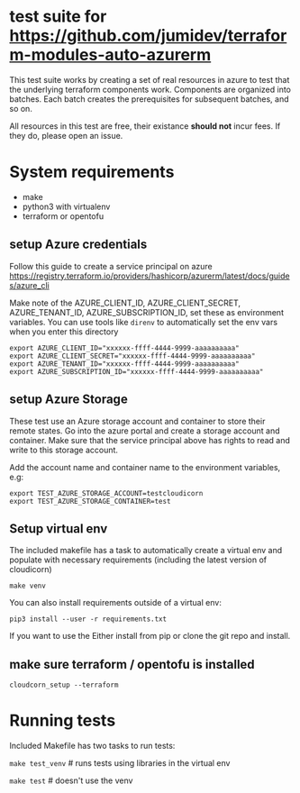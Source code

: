 # test suite for https://github.com/jumidev/terraform-modules-auto-azurerm

This test suite works by creating a set of real resources in azure to test that the underlying terraform components work.  Components are organized into batches.  Each batch creates the prerequisites for subsequent batches, and so on.

All resources in this test are free, their existance **should not** incur fees.  If they do, please open an issue.

# System requirements

- make
- python3 with virtualenv
- terraform or opentofu


## setup Azure credentials

Follow this guide to create a service principal on azure https://registry.terraform.io/providers/hashicorp/azurerm/latest/docs/guides/azure_cli

Make note of the AZURE_CLIENT_ID, AZURE_CLIENT_SECRET, AZURE_TENANT_ID, AZURE_SUBSCRIPTION_ID, set these as environment variables.  You can use tools like `direnv` to automatically set the env vars when you enter this directory

```
export AZURE_CLIENT_ID="xxxxxx-ffff-4444-9999-aaaaaaaaaa"
export AZURE_CLIENT_SECRET="xxxxxx-ffff-4444-9999-aaaaaaaaaa"
export AZURE_TENANT_ID="xxxxxx-ffff-4444-9999-aaaaaaaaaa"
export AZURE_SUBSCRIPTION_ID="xxxxxx-ffff-4444-9999-aaaaaaaaaa"
```

## setup Azure Storage

These test use an Azure storage account and container to store their remote states.  Go into the azure portal and create a storage account and container.  Make sure that the service principal above has rights to read and write to this storage account.

Add the account name and container name to the environment variables, e.g:

```
export TEST_AZURE_STORAGE_ACCOUNT=testcloudicorn
export TEST_AZURE_STORAGE_CONTAINER=test
```

## Setup virtual env

The included makefile has a task to automatically create a virtual env and populate with necessary requirements (including the latest version of cloudicorn)

`make venv`

You can also install requirements outside of a virtual env:

`pip3 install --user -r requirements.txt`

If you want to use the Either install from pip or clone the git repo and install.

## make sure terraform / opentofu is installed

`cloudcorn_setup --terraform`


# Running tests

Included Makefile has two tasks to run tests:

`make test_venv` # runs tests using libraries in the virtual env

`make test`  # doesn't use the venv